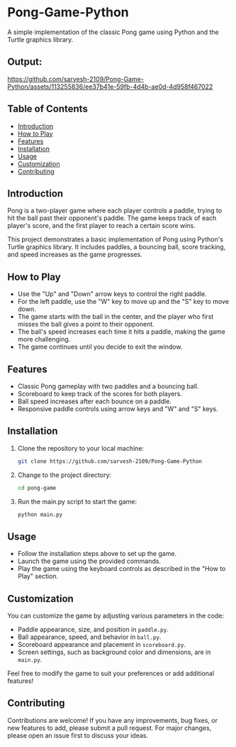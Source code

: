 # Pong-Game-Python
A simple implementation of the classic Pong game using Python and the Turtle graphics library.


## Output:
https://github.com/sarvesh-2109/Pong-Game-Python/assets/113255836/ee37b41e-59fb-4d4b-ae0d-4d958f467022

## Table of Contents
- [Introduction](#introduction)
- [How to Play](#how-to-play)
- [Features](#features)
- [Installation](#installation)
- [Usage](#usage)
- [Customization](#customization)
- [Contributing](#contributing)

## Introduction

Pong is a two-player game where each player controls a paddle, trying to hit the ball past their opponent's paddle. The game keeps track of each player's score, and the first player to reach a certain score wins.

This project demonstrates a basic implementation of Pong using Python's Turtle graphics library. It includes paddles, a bouncing ball, score tracking, and speed increases as the game progresses.

## How to Play

- Use the "Up" and "Down" arrow keys to control the right paddle.
- For the left paddle, use the "W" key to move up and the "S" key to move down.
- The game starts with the ball in the center, and the player who first misses the ball gives a point to their opponent.
- The ball's speed increases each time it hits a paddle, making the game more challenging.
- The game continues until you decide to exit the window.

## Features

- Classic Pong gameplay with two paddles and a bouncing ball.
- Scoreboard to keep track of the scores for both players.
- Ball speed increases after each bounce on a paddle.
- Responsive paddle controls using arrow keys and "W" and "S" keys.

## Installation

1. Clone the repository to your local machine:

   ```bash
   git clone https://github.com/sarvesh-2109/Pong-Game-Python
   ```

2. Change to the project directory:

   ```bash
   cd pong-game
   ```

3. Run the main.py script to start the game:

   ```bash
   python main.py
   ```

## Usage

- Follow the installation steps above to set up the game.
- Launch the game using the provided commands.
- Play the game using the keyboard controls as described in the "How to Play" section.

## Customization

You can customize the game by adjusting various parameters in the code:

- Paddle appearance, size, and position in `paddle.py`.
- Ball appearance, speed, and behavior in `ball.py`.
- Scoreboard appearance and placement in `scoreboard.py`.
- Screen settings, such as background color and dimensions, are in `main.py`.

Feel free to modify the game to suit your preferences or add additional features!

## Contributing

Contributions are welcome! If you have any improvements, bug fixes, or new features to add, please submit a pull request. For major changes, please open an issue first to discuss your ideas.

